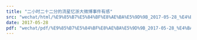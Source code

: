 ```yaml
---
title: "二小时二十二分的流星忆浙大微博事件有感"
src: "wechat/html/%E9%85%B7%E5%84%BF%E8%AE%BA%E5%9D%9B_2017-05-28_%E4%BA%8C%E5%B0%8F%E6%97%B6%E4%BA%8C%E5%8D%81%E4%BA%8C%E5%88%86%E7%9A%84%E6%B5%81%E6%98%9F%E5%BF%86%E6%B5%99%E5%A4%A7%E5%BE%AE%E5%8D%9A%E4%BA%8B%E4%BB%B6%E6%9C%89%E6%84%9F.html"
date: 2017-05-28
pdf: "wechat/pdf/%E9%85%B7%E5%84%BF%E8%AE%BA%E5%9D%9B_2017-05-28_%E4%BA%8C%E5%B0%8F%E6%97%B6%E4%BA%8C%E5%8D%81%E4%BA%8C%E5%88%86%E7%9A%84%E6%B5%81%E6%98%9F%E5%BF%86%E6%B5%99%E5%A4%A7%E5%BE%AE%E5%8D%9A%E4%BA%8B%E4%BB%B6%E6%9C%89%E6%84%9F.pdf"
---
```

